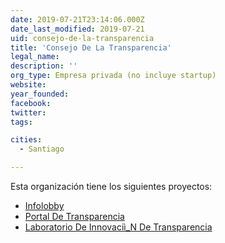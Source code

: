 ```yaml
---
date: 2019-07-21T23:14:06.000Z
date_last_modified: 2019-07-21
uid: consejo-de-la-transparencia
title: 'Consejo De La Transparencia'
legal_name: 
description: ''
org_type: Empresa privada (no incluye startup)
website: 
year_founded: 
facebook: 
twitter: 
tags:

cities: 
  - Santiago

---
```


Esta organización tiene los siguientes proyectos:

- [Infolobby](/proyectos/infolobby)
- [Portal De Transparencia](/proyectos/portal-de-transparencia)
- [Laboratorio De Innovaciì_N De Transparencia](/proyectos/laboratorio-de-innovacii-n-de-transparencia)
